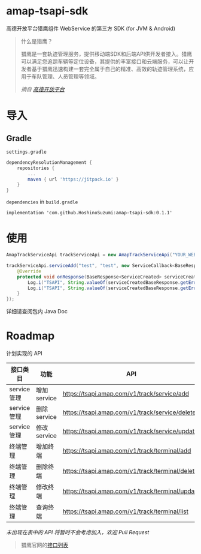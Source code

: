 # amap-tsapi-sdk

高德开放平台猎鹰组件 WebService 的第三方 SDK (for JVM & Android)

> 什么是猎鹰？
> 
> 猎鹰是一套轨迹管理服务，提供移动端SDK和后端API供开发者接入。猎鹰可以满足您追踪车辆等定位设备，其提供的丰富接口和云端服务，可以让开发者基于猎鹰迅速构建一套完全属于自己的精准、高效的轨迹管理系统，应用于车队管理、人员管理等领域。
> 
> *摘自 [高德开放平台](https://lbs.amap.com/api/track/summary)*

# 导入

## Gradle

`settings.gradle`

```gradle
dependencyResolutionManagement {
    repositories {
        ...
        maven { url 'https://jitpack.io' }
    }
}
```

`dependencies` in `build.gradle`

```dsl
implementation 'com.github.HoshinoSuzumi:amap-tsapi-sdk:0.1.1'
```

# 使用

```java
AmapTrackServiceApi trackServiceApi = new AmapTrackServiceApi("YOUR_WEB_SERVICE_KEY");

trackServiceApi.serviceAdd("test", "test", new ServiceCallback<BaseResponse<ServiceCreated>>() {
    @Override
    protected void onResponse(BaseResponse<ServiceCreated> serviceCreatedBaseResponse) {
        Log.i("TSAPI", String.valueOf(serviceCreatedBaseResponse.getErrcode()));
        Log.i("TSAPI", String.valueOf(serviceCreatedBaseResponse.getErrmsg()));
    }
});
```

详细请查阅包内 Java Doc

# Roadmap

计划实现的 API

| 接口类目 | 功能 | API | 实现 | 实例方法 |
| --- | --- | --- | --- | --- |
| service管理 | 增加service | https://tsapi.amap.com/v1/track/service/add | √ | addService() |
| service管理 | 删除service | https://tsapi.amap.com/v1/track/service/delete |  |  |
| service管理 | 修改service | https://tsapi.amap.com/v1/track/service/update |  |  |
| 终端管理 | 增加终端 | https://tsapi.amap.com/v1/track/terminal/add |  |  |
| 终端管理 | 删除终端 | https://tsapi.amap.com/v1/track/terminal/delete |  |  |
| 终端管理 | 修改终端 | https://tsapi.amap.com/v1/track/terminal/update |  |  |
| 终端管理 | 查询终端 | https://tsapi.amap.com/v1/track/terminal/list |  |  |

*未出现在表中的 API 将暂时不会考虑加入，欢迎 Pull Request*

> 猎鹰官网的[接口列表](https://lbs.amap.com/api/track/lieying-rumen#api_list)
